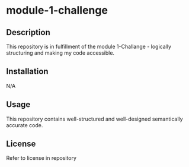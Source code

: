 # module-1-challenge

## Description

This repository is in fulfillment of the module 1-Challange - logically structuring and making my code accessible. 


## Installation

N/A

## Usage

This repository contains well-structured and well-designed semantically accurate code.

## License

Refer to license in repository